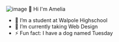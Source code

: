 ![image](https://github.com/dursoa/dursoa/assets/155670670/80ff0b2b-01e9-4594-9b78-e8ac58158da8)
👋 Hi I'm Amelia
- 🔭 I’m a student at Walpole Highschool
- 🌱 I’m currently taking Web Design
- ⚡ Fun fact: I have a dog named Tuesday
